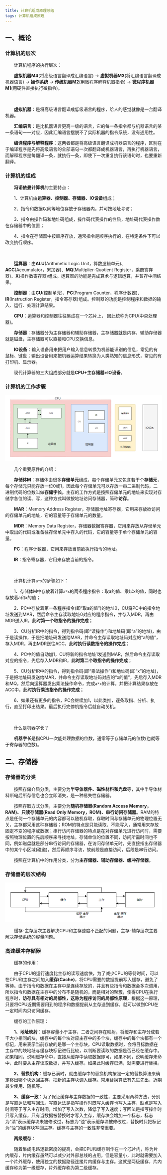 ```yaml
---
title: 计算机组成原理总结
tags: 计算机组成原理
---
```




## 一、概论

### 计算机的层次

　　计算机程序的执行层次：

　　**虚拟机器M4**(将高级语言翻译成汇编语言) -> **虚拟机器M3**(将汇编语言翻译成机器语言) -> **操作系统** -> **传统机器M2**(用微程序解释机器指令) -> **微程序机器M1**(用硬件直接执行微指令)。

　　

　　**虚拟机器**：是将高级语言翻译成低级语言的程序，给人的感觉就像是一台翻译机器。

　　**汇编语言**：是比机器语言更高一级的语言，它的每一条指令都与机器语言的某一条语句一一对应，因此汇编语言摆脱不了实际机器的指令系统，没有通用性。

　　**编译程序与解释程序**：这两者都是将高级语言翻译成机器语言的程序，区别在于编译程序是先将高级语言的全部语句一次都翻译成机器语言，再执行机器语言，而解释程序是每翻译一条，就执行一条，即使下一次重复执行该语句时，也要重新翻译。

### 计算机的组成

　　**冯诺依曼计算机**的主要特点：

　　1、计算机由**运算器、控制器、存储器、IO设备**组成；

　　2、指令和数据以同等地位存放于存储器内，并可按地址寻访；

　　3、指令由操作码和地址码组成，操作码代表操作的性质，地址码代表操作数在存储器中的位置；

　　4、指令在存储器中按顺序存放，通常指令是顺序执行的，在特定条件下可以改变执行顺序。

　　

　　**运算器**：由**ALU**(Arithmetic Logic Unit，算数逻辑单元)、**ACC**(Accumulator，累加器)、**MQ**(Multiplier-Quotient Register，乘商寄存器)、**X**(操作数寄存器)组成。运算器的功能是完成算术与逻辑运算，并暂存中间结果。

　　**控制器**：由**CU**(控制单元)、**PC**(Program Counter，程序计数器)、**IR**(Instruction Register，指令寄存器)组成。控制器的功能是控制程序和数据的输入、运行、处理计算结果。

　　**CPU**：运算器和控制器往往集成在一个芯片上， 因此统称为CPU(中央处理器)。

　　**存储器**：存储器分为主存储器和辅助存储器，主存储器就是内存，辅助存储器就是磁盘，主存储器可以直接和CPU交换信息。

　　**IO设备**：输入设备用来把用户输入信息转换为机器能识别的信息，常见的有鼠标、键盘；输出设备用来把机器运算结果转换为人类熟知的信息形式，常见的有打印机、显示器。

　　现代计算器的三大组成部分就是**CPU+主存储器+IO设备**。

### 计算机的工作步骤

![计算机的组成](/assets/img/java/计算机的组成.png)

　　几个重要原件的介绍：

　　**存储体M**：存储体由很多**存储单元**组成，每个存储单元又包含若干个**存储元**，每个存储元只能存放一位0或1，因此每个存储单元可以存放一串二进制代码，二进制代码的位数叫做**存储字长**。主存的工作方式是按照存储单元的地址来实现对存储字各位的读、写，这种方式叫做按地址访问存储器，简称**访存**。

　　**MAR**：Memory Address Register，存储器地址寄存器，它用来存放欲访问的存储单元的地址，它的容量等于存储单元的数量。

　　**MDR**：Memory Data Register，存储器数据寄存器，它用来存放从存储单元中取出的代码或准备往存储单元中存入的代码，它的容量等于单个存储单元的容量。

　　**PC**：程序计数器，它用来存放当前欲执行指令的地址。

　　**IR**：指令寄存器，它用来存放当前的指令。

　　　　

　　计算机计算`a*x`的步骤如下：

　　1、存储体M中存放着计算`a*x`的两条程序指令：取a的值、乘以x的值，同时也存放着a和x的值；

　　2、PC中存放着第一条程序指令(即“取a的值”)的地址0，CU将PC中的指令地址发送到MAR，然后命令主存读取地址0对应的程序指令，并存入MDR，再由MDR送入IR，**此时第一个取指令的操作完成**；

　　3、CU分析IR中的指令，得到指令码(即“读操作”)和地址码(即“a”的地址)，由于是读操作，于是把地址码发送给MAR，并命令主存读取地址码对应的“a的值”，存入MDR，再由MDR送往ACC，**此时执行读数指令的操作完成**；

　　4、PC中的值自动加1，CU将新的指令地址1发送到MAR，然后命令主存读取对应的指令，先后存入MDR和IR，**此时第二个取指令的操作完成**；

　　5、CU分析IR中的指令，得到指令码(即“乘法操作”)和地址码(即“x”的地址)，于是把地址码发送给MAR，并命令主存读取地址码对应的“x的值”，先后存入MDR和MQ，然后向运算器发出乘法操作命令，完成`a*x`的计算，并把计算结果存放在ACC中，**此时执行乘法指令的操作完成**；

　　6、如果还有更多的指令，PC会继续加1，以此类推，逐条取指、分析、执行，直至打印出结果。最后执行完停机指令后就自动关机。

　　

　　什么是机器字长？

　　**机器字长**是指CPU一次能处理数据的位数，通常等于存储单元的位数(也就等于寄存器的位数)。

## 二、存储器

### 存储器的分类

　　按照存储介质分类，主要分为**半导体器件、磁性材料和光盘**等，其中半导体材料断电后所存信息也会立即消失，是一种易失性存储器。

　　按照存取方式分类，主要分为**随机存储器(Random Access Memory，RAM)、只读存储器(Read Only Memory，ROM)、串行访问存储器**。RAM的特点是任何一个存储单元的内容都可以随机存取，存取时间与存储单元的物理位置无关，主存都采用这种存储器；ROM的特点是只能读取、不能写入，通常用来存放固定不变的程序或数据；串行访问存储器的特点是在对存储单元进行访问时，需要按照物理位置的先后顺序来寻找地址，存储单位的位置不同，访问所需时间也不同，例如磁盘就是部分串行访问的存储器，在访问存储单元时，先直接指出存储器中的某个小区域(磁道)，然后再顺序寻访，故前段是直接访问，后段是串行访问。

　　按照在计算机中的作用分类，分为**主存储器、辅助存储器、缓冲存储器**。

### 存储器的层次结构

![存储器的层次](/assets/img/java/存储器的层次.png)

　　缓存-主存层次主要解决CPU和主存速度不匹配的问题，主存-辅存层次主要解决存储系统的容量问题。

### 高速缓冲存储器

　　缓存的作用：

　　由于CPU的运行速度比主存的读写速度快，为了减少CPU的等待时间，可以在CPU和主存之间加入**缓存(Cache)**，将CPU需要的数据提前写入缓存，避免了等待。由于指令和数据在主存中是连续存放的，并且有些指令和数据会多次调用，所以指令和数据在主存中的分布不是随机的，而是相对的聚簇，使得CPU在执行程序时，**访存具有相对的局部性，这称为程序访问的局部性原理**，根据这一原理，只要将CPU近期需要用到的程序和数据提前从主存送到缓存，就可以做到CPU在一定时间内只访问缓存。

　　缓存的工作原理：

　　**1、地址映射**：缓存容量小于主存，二者之间存在映射，将缓存和主存分成若干大小相同的块，缓存中的每个块对应主存中的多个块，缓存中的每个块都有一个标记，用来表示当前存放的是哪一个主存块。CPU读取数据时，会将目标数据在主存中的块地址与缓存块标记进行比较，以判断要读取的数据是否已经在缓存中。如果相同，说明缓存命中，直接从缓存中读取数据即可，如果不同，说明缓存未命中，此时要从主存读取数据，并写入缓存。如果此时缓存已满，就需要进行替换。

　　**2、替换机构**：缓存已满时，就由缓存中的替换机构按照一定的替换算法来确定移出哪个块返回主存，把新的主存块调入缓存。常用替换算法有先进先出、近期最少使用、随机等。

　　**3、缓存一致**：为了保证缓存与主存数据的一致性，主要采用两种方法，分别是写直达法和写回法。写直达法是指写操作时既写入缓存也写入主存，缺点是写入时间等于写入主存时间，增加了写入次数，降低了写入速度；写回法是指写操作时只写入缓存，只有当数据被替换时才写入主存，缓存块会增加一个标志，标志为“清”表示缓存块未被修改过，标志为“浊”表示缓存块被修改过，替换时只把标记为“浊”的缓存块写回主存。缓存与主存的一致性非常重要。

　　**两级缓存**：

　　随着集成电路逻辑密度的提高，会把CPU和缓存制作在一个芯片内，称为片内缓存，片内缓存虽然可以减少对外部总线的占用，但是容量小，此时就需要加入一个片外缓存，使用独立的数据路径连接片内缓存与主存。这就是两级缓存，片内缓存称为第一级缓存，片外缓存称为第二级缓存。
